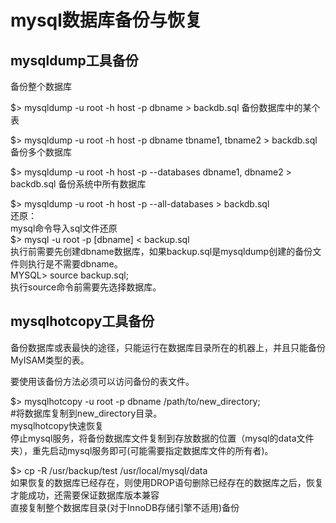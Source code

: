 # mysql数据库备份与恢复 
## mysqldump工具备份  
备份整个数据库  
  
$> mysqldump -u root -h host -p dbname > backdb.sql
备份数据库中的某个表  

$> mysqldump -u root -h host -p dbname tbname1, tbname2 > backdb.sql
备份多个数据库

$> mysqldump -u root -h host -p --databases dbname1, dbname2 > backdb.sql
备份系统中所有数据库  

$> mysqldump -u root -h host -p --all-databases > backdb.sql  
还原：  
mysql命令导入sql文件还原  
$> mysql -u root -p [dbname] < backup.sql  
执行前需要先创建dbname数据库，如果backup.sql是mysqldump创建的备份文件则执行是不需要dbname。  
MYSQL> source backup.sql;    
执行source命令前需要先选择数据库。    
## mysqlhotcopy工具备份  
备份数据库或表最快的途径，只能运行在数据库目录所在的机器上，并且只能备份MyISAM类型的表。  

要使用该备份方法必须可以访问备份的表文件。

$> mysqlhotcopy -u root -p dbname /path/to/new_directory;  
#将数据库复制到new_directory目录。   
mysqlhotcopy快速恢复    
停止mysql服务，将备份数据库文件复制到存放数据的位置（mysql的data文件夹），重先启动mysql服务即可(可能需要指定数据库文件的所有者)。    

$> cp -R /usr/backup/test /usr/local/mysql/data  
 如果恢复的数据库已经存在，则使用DROP语句删除已经存在的数据库之后，恢复才能成功，还需要保证数据库版本兼容  
直接复制整个数据库目录(对于InnoDB存储引擎不适用)备份  
